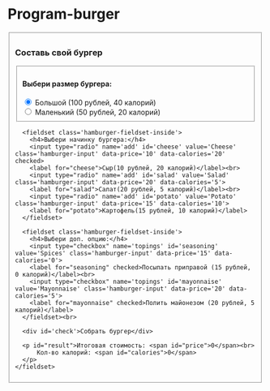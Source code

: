 # Program-burger
<!DOCTYPE html>
<html>
<head>
  <meta charset="utf-8">
  <meta name="viewport" content="width=device-width">
  <title>JS Bin</title>
</head>
<body>
  <form action="#" id='hamburger-form'>
    <fieldset id='hamburger-fieldset'>
      <h3 id='hamburger-top'>Составь свой бургер</h3>
      <fieldset class='hamburger-fieldset-inside'>
        <h4>Выбери размер бургера:</h4>
        <input type="radio" name='size' id='bigburger' value='Big' class='hamburger-input' data-price='100' data-calories='40' checked>
        <label for="bigburger">Большой (100 рублей, 40 калорий)</label><br>
        <input type="radio" name='size' id='smallburger' value='Small' class='hamburger-input' data-price='50' data-calories='20'>
        <label for="smallburger">Маленький (50 рублей, 20 калорий)</label>
      </fieldset>
      
      <fieldset class='hamburger-fieldset-inside'>
        <h4>Выбери начинку бургера:</h4>
        <input type="radio" name='add' id='cheese' value='Cheese' class='hamburger-input' data-price='10' data-calories='20' checked>
        <label for="cheese">Сыр(10 рублей, 20 калорий)</label><br>
        <input type="radio" name='add' id='salad' value='Salad' class='hamburger-input' data-price='20' data-calories='5'>
        <label for="salad">Салат(20 рублей, 5 калорий)</label><br>
        <input type="radio" name='add' id='potato' value='Potato' class='hamburger-input' data-price='15' data-calories='10'>
        <label for="potato">Картофель(15 рублей, 10 калорий)</label>
      </fieldset>
      
      <fieldset class='hamburger-fieldset-inside'>
        <h4>Выбери доп. опцию:</h4>
        <input type="checkbox" name='topings' id='seasoning' value='Spices' class='hamburger-input' data-price='15' data-calories='0'>
        <label for="seasoning" checked>Посыпать приправой (15 рублей, 0 калорий)</label><br>
        <input type="checkbox" name='topings' id='mayonnaise' value='Mayonnaise' class='hamburger-input' data-price='20' data-calories='5'>
        <label for="mayonnaise" checked>Полить майонезом (20 рублей, 5 калорий)</label>
      </fieldset><br>
      
      <div id='check'>Собрать бургер</div>
      
      <p id="result">Итоговая стоимость: <span id="price">0</span><br>
          Кол-во калорий: <span id="calories">0</span>
      </p>
    </fieldset>
  </form>
</body>
</html>
